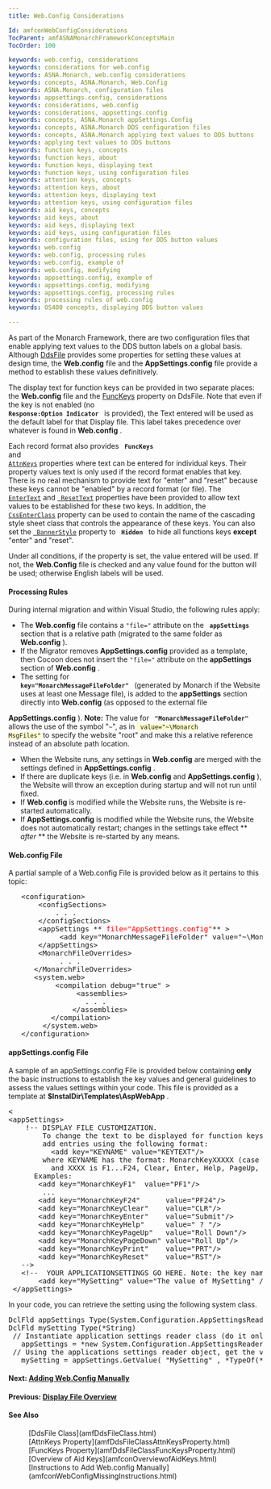 ```yaml
---
title: Web.Config Considerations

Id: amfconWebConfigConsiderations
TocParent: amfASNAMonarchFrameworkConceptsMain
TocOrder: 100

keywords: web.config, considerations
keywords: considerations for web.config
keywords: ASNA.Monarch, web.config considerations
keywords: concepts, ASNA.Monarch, Web.Config
keywords: ASNA.Monarch, configuration files
keywords: appsettings.config, considerations
keywords: considerations, web.config
keywords: considerations, appsettings.config
keywords: concepts, ASNA.Monarch appSettings.Config
keywords: concepts, ASNA.Monarch DDS configuration files
keywords: concepts, ASNA.Monarch applying text values to DDS buttons
keywords: applying text values to DDS buttons
keywords: function keys, concepts
keywords: function keys, about
keywords: function keys, displaying text
keywords: function keys, using configuration files
keywords: attention keys, concepts
keywords: attention keys, about
keywords: attention keys, displaying text
keywords: attention keys, using configuration files
keywords: aid keys, concepts
keywords: aid keys, about
keywords: aid keys, displaying text
keywords: aid keys, using configuration files
keywords: configuration files, using for DDS button values
keywords: web.config
keywords: web.config, processing rules
keywords: web.config, example of
keywords: web.config, modifying
keywords: appsettings.config, example of
keywords: appsettings.config, modifying
keywords: appsettings.config, processing rules
keywords: processing rules of web.config
keywords: OS400 concepts, displaying DDS button values

---
```


As part of the Monarch Framework, there are two configuration files that enable applying text values to the DDS button labels on a global basis. Although [DdsFile](amfDdsFilClass.html) provides some properties for setting these values at design time, the **Web.config** file and the **AppSettings.config** file provide a method to establish these values definitively.

The display text for function keys can be provided in two separate places: the **Web.config** file and the [ FuncKeys](amfDdsFileClassFuncKeysProperty.html) property on DdsFile. Note that even if the key is not enabled (no <code> **Response:Option Indicator** </code> is provided), the Text entered will be used as the default label for that Display file. This label takes precedence over whatever is found in **Web.config** .

Each record format also provides <code> **FuncKeys** </code> and <code>[ AttnKeys](amfDdsFileClassAttnKeysProperty.html)</code> properties where text can be entered for individual keys. Their property values text is only used if the record format enables that key. There is no real mechanism to provide text for "enter" and "reset" because these keys cannot be "enabled" by a record format (or file). The <code>[ EnterText](amfDdsFileClassEnterTextProperty.html)</code> and <code>[ ResetText](amfDdsFileClassResetTextProperty.html)</code> properties have been provided to allow text values to be established for these two keys. In addition, the <code>[ CssEnterClass](amfDdsFileClassCssEnterClassProperty.html)</code> property can be used to contain the name of the cascading style sheet class that controls the appearance of these keys. You can also set the <code>[ BannerStyle](amfDdsFileClassBannerStyleProperty.html)</code> property to <code> **Hidden** </code> to hide all functions keys **except** "enter" and "reset". 

Under all conditions, if the property is set, the value entered will be used. If not, the **Web.Config** file is checked and any value found for the button will be used; otherwise English labels will be used.

#### Processing Rules
During internal migration and within Visual Studio, the following rules apply:

- The 
 **Web.config**  file contains a <code>"file="</code>
        attribute on the 
        <code> **appSettings** </code> section that is a relative path
        (migrated to the same folder as 
 **Web.config** ).
- If the Migrator removes **AppSettings.config**  provided as
        a template, then Cocoon does not insert the <code>"file="</code>
        attribute on the 
 **appSettings**  section of 
 **Web.config** .
- The setting for 
        <code> **key="MonarchMessageFileFolder"** </code> (generated
        by Monarch if the Website uses at least one Message file), is
        added to the 
 **appSettings**  section directly into 
 **Web.config** (as opposed to the external file

 **AppSettings.config** ). **Note:**  The value for 
        <code> **"MonarchMessageFileFolder"** </code>
          allows the use of the symbol "<code>~</code>", as
          in <code><span style="background: #ffffcc">
        value="~\Monarch MsgFiles\"</span></code> to specify the website "root" and make this a
          relative reference instead of an absolute path
          location.
- When the Website runs, any settings in 
 **Web.config**  are merged with the settings defined in
 **AppSettings.config** .
- If there are duplicate keys (i.e. in 
 **Web.config**  and
 **AppSettings.config** ), the Website will
        throw an exception during startup and will not run until
        fixed.
- If 
 **Web.config**  is modified while the Website
        runs, the Website is re-started automatically.
- If 
 **AppSettings.config**  is modified while the
        Website runs, the Website does not automatically restart; changes in the settings take effect 
 ** *after* **  the Website is re-started by any means.

#### Web.config File
A partial sample of a Web.config File is provided below as it pertains to this topic:
<pre class="example">
   &lt;configuration&gt;
       &lt;configSections&gt;
           . . .
       &lt;/configSections&gt;
       &lt;appSettings **<span style="COLOR: red"> file="AppSettings.config"</span>** &gt;
            &lt;add key="MonarchMessageFileFolder" value="~\Monarch MsgFiles\" /&gt;
       &lt;/appSettings&gt;   
       &lt;MonarchFileOverrides&gt;
            . . .   
      &lt;/MonarchFileOverrides&gt;
      &lt;system.web&gt;
           &lt;compilation debug="true" &gt;
                &lt;assemblies&gt;
                  . . .                     
               &lt;/assemblies&gt; 
          &lt;/compilation&gt;
        &lt;/system.web&gt;
   &lt;/configuration&gt;</pre>

#### appSettings.config File
A sample of an appSettings.config File is provided below containing **only** the basic instructions to establish the key values and general guidelines to assess the values settings within your code. This file is provided as a template at **$InstalDir\Templates\AspWebApp** .
<pre class="example">&lt;
&lt;appSettings&gt;
    !-- DISPLAY FILE CUSTOMIZATION.
        To change the text to be displayed for function keys and other DdsRecord buttons,
        add entries using the following format: 
          &lt;add key="KEYNAME" value="KEYTEXT"/&gt;
        where KEYNAME has the format: MonarchKeyXXXXX (case sensitive)
          and XXXX is F1...F24, Clear, Enter, Help, PageUp, PageDown, Print, or Reset.
      Examples:      
       &lt;add key="MonarchKeyF1"  value="PF1"/&gt;
        ...
       &lt;add key="MonarchKeyF24"      value="PF24"/&gt;
       &lt;add key="MonarchKeyClear"    value="CLR"/&gt;
       &lt;add key="MonarchKeyEnter"    value="Submit"/&gt;
       &lt;add key="MonarchKeyHelp"     value=" ? "/&gt;
       &lt;add key="MonarchKeyPageUp"   value="Roll Down"/&gt;
       &lt;add key="MonarchKeyPageDown" value="Roll Up"/&gt;
       &lt;add key="MonarchKeyPrint"    value="PRT"/&gt;
       &lt;add key="MonarchKeyReset"    value="RST"/&gt; 
   --&gt;
   &lt;!--  YOUR APPLICATIONSETTINGS GO HERE. Note: the key name is case-sensitive.
       &lt;add key="MySetting" value="The value of MySetting" /&gt; 
 &lt;/appSettings&gt;</pre>

In your code, you can retrieve the setting using the following system class. 
<pre class="example">DclFld appSettings Type(System.Configuration.AppSettingsReader)        
DclFld mySetting Type(*String)
 // Instantiate application settings reader class (do it only once in your application)                
   appSettings = *new System.Configuration.AppSettingsReader()  
 // Using the applications settings reader object, get the value of the key configured.
   mySetting = appSettings.GetValue( "MySetting" , *TypeOf(*String)) *As *String </pre>

#### Next: [Adding Web.Config Manually](amfconWebConfigMissingInstructions.html)

#### Previous: [Display File Overview](amfconDisplayFiles.html)

#### See Also
<dl>
        <dd>[DdsFile Class](amfDdsFileClass.html)</dd>
       <dd>[AttnKeys Property](amfDdsFileClassAttnKeysProperty.html)</dd>
      <dd>[FuncKeys Property](amfDdsFileClassFuncKeysProperty.html)</dd>
      <dd>[Overview of Aid Keys](amfconOverviewofAidKeys.html)</dd>
      <dd>[Instructions to Add Web.config Manually](amfconWebConfigMissingInstructions.html)</dd>
</dl>

